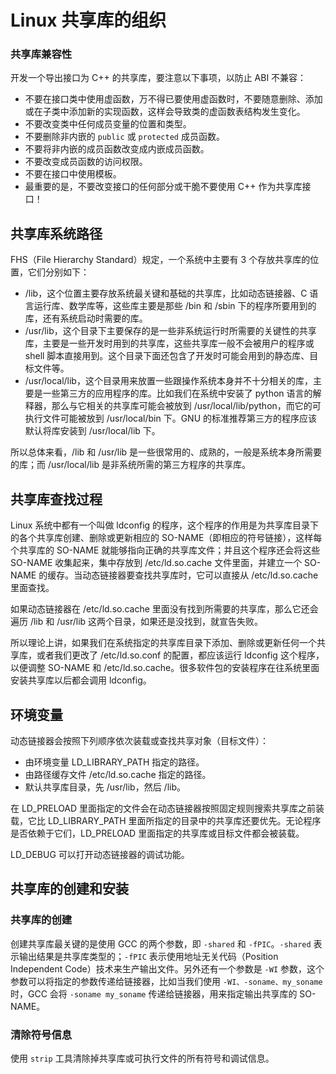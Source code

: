 # Linux 共享库的组织

### 共享库兼容性

开发一个导出接口为 C++ 的共享库，要注意以下事项，以防止 ABI 不兼容：

- 不要在接口类中使用虚函数，万不得已要使用虚函数时，不要随意删除、添加或在子类中添加新的实现函数，这样会导致类的虚函数表结构发生变化。
- 不要改变类中任何成员变量的位置和类型。
- 不要删除非内嵌的 `public` 或 `protected` 成员函数。
- 不要将非内嵌的成员函数改变成内嵌成员函数。
- 不要改变成员函数的访问权限。
- 不要在接口中使用模板。
- 最重要的是，不要改变接口的任何部分或干脆不要使用 C++ 作为共享库接口！

## 共享库系统路径

FHS（File Hierarchy Standard）规定，一个系统中主要有 3 个存放共享库的位置，它们分别如下：

- /lib，这个位置主要存放系统最关键和基础的共享库，比如动态链接器、C 语言运行库、数学库等，这些库主要是那些 /bin 和 /sbin 下的程序所要用到的库，还有系统启动时需要的库。
- /usr/lib，这个目录下主要保存的是一些非系统运行时所需要的关键性的共享库，主要是一些开发时用到的共享库，这些共享库一般不会被用户的程序或 shell 脚本直接用到。这个目录下面还包含了开发时可能会用到的静态库、目标文件等。
- /usr/local/lib，这个目录用来放置一些跟操作系统本身并不十分相关的库，主要是一些第三方的应用程序的库。比如我们在系统中安装了 python 语言的解释器，那么与它相关的共享库可能会被放到 /usr/local/lib/python，而它的可执行文件可能被放到 /usr/local/bin 下。GNU 的标准推荐第三方的程序应该默认将库安装到 /usr/local/lib 下。

所以总体来看，/lib 和 /usr/lib 是一些很常用的、成熟的，一般是系统本身所需要的库；而 /usr/local/lib 是非系统所需的第三方程序的共享库。

## 共享库查找过程

Linux 系统中都有一个叫做 ldconfig 的程序，这个程序的作用是为共享库目录下的各个共享库创建、删除或更新相应的 SO-NAME（即相应的符号链接），这样每个共享库的 SO-NAME 就能够指向正确的共享库文件；并且这个程序还会将这些 SO-NAME 收集起来，集中存放到 /etc/ld.so.cache 文件里面，并建立一个 SO-NAME 的缓存。当动态链接器要查找共享库时，它可以直接从 /etc/ld.so.cache 里面查找。

如果动态链接器在 /etc/ld.so.cache 里面没有找到所需要的共享库，那么它还会遍历 /lib 和 /usr/lib 这两个目录，如果还是没找到，就宣告失败。

所以理论上讲，如果我们在系统指定的共享库目录下添加、删除或更新任何一个共享库，或者我们更改了 /etc/ld.so.conf 的配置，都应该运行 ldconfig 这个程序，以便调整 SO-NAME 和 /etc/ld.so.cache。很多软件包的安装程序在往系统里面安装共享库以后都会调用 ldconfig。

## 环境变量

动态链接器会按照下列顺序依次装载或查找共享对象（目标文件）：

- 由环境变量 LD_LIBRARY_PATH 指定的路径。
- 由路径缓存文件 /etc/ld.so.cache 指定的路径。
- 默认共享库目录，先 /usr/lib，然后 /lib。

在 LD_PRELOAD 里面指定的文件会在动态链接器按照固定规则搜索共享库之前装载，它比 LD_LIBRARY_PATH 里面所指定的目录中的共享库还要优先。无论程序是否依赖于它们，LD_PRELOAD 里面指定的共享库或目标文件都会被装载。

LD_DEBUG 可以打开动态链接器的调试功能。

## 共享库的创建和安装

### 共享库的创建

创建共享库最关键的是使用 GCC 的两个参数，即 `-shared` 和 `-fPIC`。`-shared` 表示输出结果是共享库类型的；`-fPIC` 表示使用地址无关代码（Position Independent Code）技术来生产输出文件。另外还有一个参数是 `-WI` 参数，这个参数可以将指定的参数传递给链接器，比如当我们使用 `-WI、-soname、my_soname` 时，GCC 会将 `-soname my_soname` 传递给链接器，用来指定输出共享库的 SO-NAME。

### 清除符号信息

使用 `strip` 工具清除掉共享库或可执行文件的所有符号和调试信息。